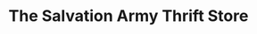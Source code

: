---
title: "The Salvation Army Thrift Store"
url: /calgary/the-salvation-army-thrift-store/
shop: Gebrauchtwaren
---
